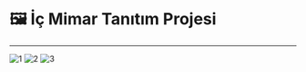 # 🖼️ **İç Mimar Tanıtım Projesi**

---
![1](https://github.com/user-attachments/assets/d5c97c60-444e-49c0-a46a-9e7d0bb1cf01)
![2](https://github.com/user-attachments/assets/9ebdcd85-8761-40c6-8811-d1aa423a2263)
![3](https://github.com/user-attachments/assets/9ca3f1ec-cc87-4d23-9e34-643d5a7d49f2)
